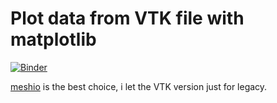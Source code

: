 # Plot data from VTK file with matplotlib

[![Binder](https://mybinder.org/badge.svg)](https://mybinder.org/v2/gh/pnavaro/plot_vtk_with_matplotlib/master)

[meshio](https://github.com/nschloe/meshio) is the best choice, i let the VTK version just for legacy.
